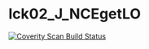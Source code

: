 # lck02_J_NCEgetLO
<a href="https://scan.coverity.com/projects/wendyzhang1121-lck02_j_ncegetlo">
  <img alt="Coverity Scan Build Status"
       src="https://scan.coverity.com/projects/9524/badge.svg"/>
</a>

